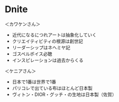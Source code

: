# Dnite

＜カワケンさん＞

- 近代になるにつれアートは抽象化していく
- クリエイティビティの根源は創世記
- リーダーシップはネヘミヤ記
- ゴスペルボイス必聴
- インスピレーションは過去からくる

＜ケニアさん＞

- 日本で1番は世界で1番
- パリコレで出ている布はほとんど日本製
- ヴィトン・DIOR・グッチ・の生地は日本製（佐賀）